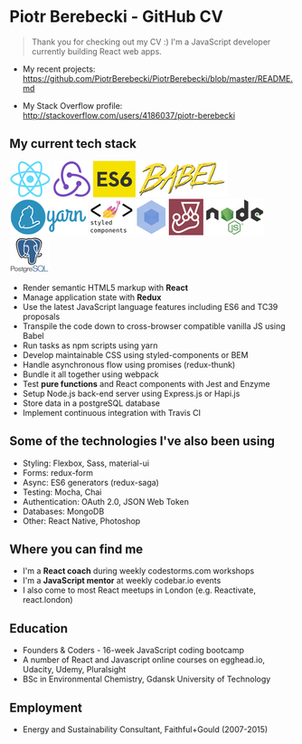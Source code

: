 # Piotr Berebecki - GitHub CV

> Thank you for checking out my CV :) 
> I'm a JavaScript developer currently building React web apps.

- My recent projects: https://github.com/PiotrBerebecki/PiotrBerebecki/blob/master/README.md

- My Stack Overflow profile: http://stackoverflow.com/users/4186037/piotr-berebecki

## My current tech stack

![react](https://github.com/PiotrBerebecki/PiotrBerebecki/blob/master/assets/logo/react-logo-64.jpg)
![redux](https://github.com/PiotrBerebecki/PiotrBerebecki/blob/master/assets/logo/redux-logo-64.jpg)
![es6](https://github.com/PiotrBerebecki/PiotrBerebecki/blob/master/assets/logo/es6-logo-64.jpg)
![babel](https://github.com/PiotrBerebecki/PiotrBerebecki/blob/master/assets/logo/babel-logo-64.jpg)
![yarn](https://github.com/PiotrBerebecki/PiotrBerebecki/blob/master/assets/logo/yarn-logo-64.jpg)
![styled](https://github.com/PiotrBerebecki/PiotrBerebecki/blob/master/assets/logo/styled-components-logo-64.jpg)
![webpack](https://github.com/PiotrBerebecki/PiotrBerebecki/blob/master/assets/logo/webpack-logo-64.jpg)
![jest](https://github.com/PiotrBerebecki/PiotrBerebecki/blob/master/assets/logo/jest-logo-64.jpg)
![node](https://github.com/PiotrBerebecki/PiotrBerebecki/blob/master/assets/logo/node-logo-64.jpg)
![postgresql](https://github.com/PiotrBerebecki/PiotrBerebecki/blob/master/assets/logo/postgresql-logo-64.jpg)

- Render semantic HTML5 markup with **React**
- Manage application state with **Redux**
- Use the latest JavaScript language features including ES6 and TC39 proposals
- Transpile the code down to cross-browser compatible vanilla JS using Babel
- Run tasks as npm scripts using yarn
- Develop maintainable CSS using styled-components or BEM
- Handle asynchronous flow using promises (redux-thunk)
- Bundle it all together using webpack
- Test **pure functions** and React components with Jest and Enzyme
- Setup Node.js back-end server using Express.js or Hapi.js
- Store data in a postgreSQL database
- Implement continuous integration with Travis CI

## Some of the technologies I've also been using
- Styling: Flexbox, Sass, material-ui
- Forms: redux-form
- Async: ES6 generators (redux-saga)
- Testing: Mocha, Chai
- Authentication: OAuth 2.0, JSON Web Token
- Databases: MongoDB
- Other: React Native, Photoshop

## Where you can find me
- I'm a **React coach** during weekly codestorms.com workshops
- I'm a **JavaScript mentor** at weekly codebar.io events
- I also come to most React meetups in London (e.g. Reactivate, react.london)

## Education
- Founders & Coders - 16-week JavaScript coding bootcamp
- A number of React and Javascript online courses on egghead.io, Udacity, Udemy, Pluralsight
- BSc in Environmental Chemistry, Gdansk University of Technology

## Employment
- Energy and Sustainability Consultant, Faithful+Gould (2007-2015)

